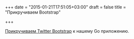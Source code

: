 +++
date = "2015-01-21T17:51:05+03:00"
draft = false
title = "Прикручиваем Bootstrap"

+++

<p><a href="http://www.codejury.com/go-web-server-with-bootstrap/">Прикручиваем Twitter Bootstrap</a> к нашему Go приложению.</p>

